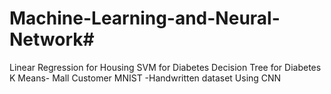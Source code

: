 # Machine-Learning-and-Neural-Network#

Linear Regression for Housing
SVM for Diabetes
Decision Tree for Diabetes
K Means- Mall Customer
MNIST -Handwritten dataset Using CNN
